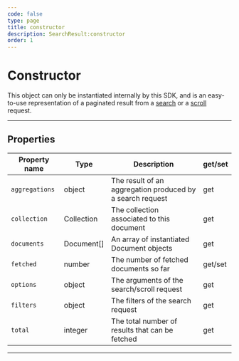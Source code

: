 ```yaml
---
code: false
type: page
title: constructor
description: SearchResult:constructor
order: 1
---
```


# Constructor

This object can only be instantiated internally by this SDK, and is an easy-to-use representation of a paginated result from a [search](/sdk/js/5/core-classes/collection/search) or a [scroll](/sdk/js/5/core-classes/collection/scroll) request.

---

## Properties

| Property name  | Type       | Description                                               | get/set |
| -------------- | ---------- | --------------------------------------------------------- | ------- |
| `aggregations` | object     | The result of an aggregation produced by a search request | get     |
| `collection`   | Collection | The collection associated to this document           | get     |
| `documents`    | Document[] | An array of instantiated Document objects                 | get     |
| `fetched`      | number     | The number of fetched documents so far                    | get/set |
| `options`      | object     | The arguments of the search/scroll request                | get     |
| `filters`      | object     | The filters of the search request                         | get     |
| `total`        | integer    | The total number of results that can be fetched           | get     |

---
